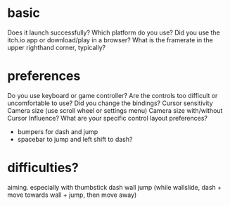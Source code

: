 
# basic
Does it launch successfully?
Which platform do you use?
Did you use the itch.io app or download/play in a browser?
What is the framerate in the upper righthand corner, typically?

# preferences
Do you use keyboard or game controller?
Are the controls too difficult or uncomfortable to use?
Did you change the bindings?
Cursor sensitivity
Camera size (use scroll wheel or settings menu)
Camera size with/without Cursor Influence?
What are your specific control layout preferences?
  * bumpers for dash and jump
  * spacebar to jump and left shift to dash?

# difficulties?
aiming. especially with thumbstick
dash wall jump (while wallslide, dash + move towards wall + jump, then move away)
